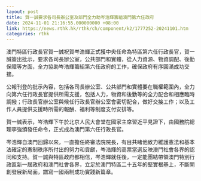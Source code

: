 ```yaml
---
layout: post
title: 賀一誠要求各司長辦公室及部門全力助岑浩輝籌組澳門第六任政府
date: 2024-11-01 21:16:55.000000000 +08:00
link: https://news.rthk.hk/rthk/ch/component/k2/1777252-20241101.htm
categories: rthk
---
```


澳門特區行政長官賀一誠祝賀岑浩輝正式獲中央任命為特區第六任行政長官，賀一誠簽出批示，要求各司長辦公室，公共部門和實體，從人力資源、物資調配、後勤保障等方面，全力協助岑浩輝籌組第六任政府的工作，確保政府有序圓滿成功交接。

公報刊登的批示內容，包括各司長辦公室、公共部門和實體要在職權範圍內，全力向第六任行政長官提供所需支援，包括人力，物資和後勤等的全力配合和相應臨時調撥；行政長官辦公室與候任行政長官辦公室會密切配合，做好交接工作；以及工作人員提供支援時所需的報酬、福利等制度支付安排等。

賀一誠表示，岑浩輝下午於北京人民大會堂在國家主席習近平見證下，由國務院總理李強頒發任命令，正式成為澳門第六任行政長官。

岑浩輝自澳門回歸以來，一直擔任終審法院院長，有目共睹他致力維護憲法和基本法確定的憲制秩序所付出的努力和貢獻，岑浩輝的高票當選反映澳門社會各界的認同和支持。賀一誠與特區政府都相信，岑浩輝就任後，一定能團結帶領澳門特別行政區新一屆政府和澳門社會各界，立足於澳門特區二十五年的堅實根基上，不斷開創發展新局面，譜寫一國兩制成功實踐新篇章。
